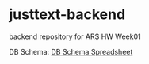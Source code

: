# justtext-backend
backend repository for ARS HW Week01

DB Schema: [DB Schema Spreadsheet](https://docs.google.com/spreadsheets/d/1TYsVzpVa_-3cT_sDCZXPAN3Q25Bo5_2_iCTiUmoThA8/edit?gid=1446812860#gid=1446812860)
